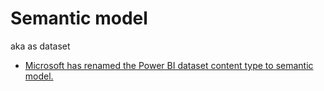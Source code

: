 # Semantic model
aka as dataset
- [Microsoft has renamed the Power BI dataset content type to semantic model.](https://learn.microsoft.com/en-us/power-bi/connect-data/service-datasets-understand)
